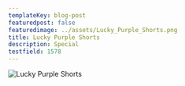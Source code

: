 ```yaml
---
templateKey: blog-post
featuredpost: false
featuredimage: ../assets/Lucky_Purple_Shorts.png
title: Lucky Purple Shorts
description: Special
testfield: 1578
---
```

![Lucky Purple Shorts](../assets/Lucky_Purple_Shorts.png)